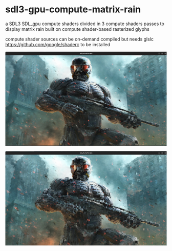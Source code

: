 # sdl3-gpu-compute-matrix-rain

a SDL3 SDL_gpu compute shaders divided in 3 compute shaders passes to display matrix rain built on compute shader-based rasterized glyphs

compute shader sources can be on-demand compiled but needs glslc https://github.com/google/shaderc to be installed

![Alt text]( crysis_rain8x8.png "crysis painted by rain")

![Alt text]( crysis_rain16x16.png "crysis painted by rain at lower resolution")
